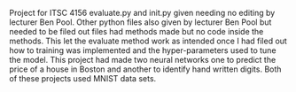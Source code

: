 Project for ITSC 4156 evaluate.py and init.py given needing no editing by lecturer Ben Pool. Other python files also given by lecturer Ben Pool but needed to be filed out files had methods made but no code inside the methods. This let the evaluate method work as intended once I had filed out how to training was implemented and the hyper-parameters used to tune the model. This project had made two neural networks one to predict the price of a house in Boston and another to identify hand written digits. Both of these projects used MNIST data sets.
